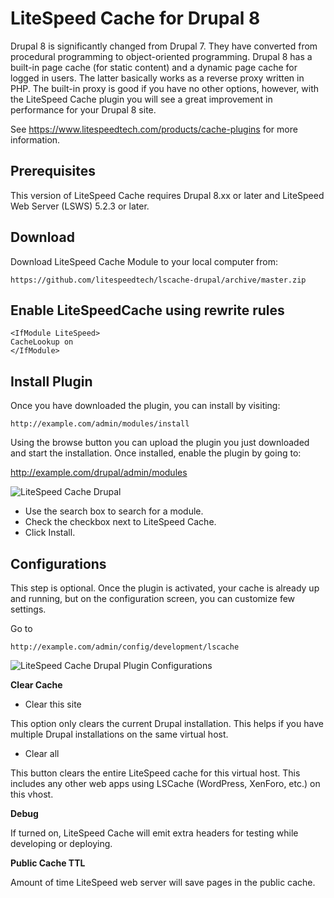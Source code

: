 LiteSpeed Cache for Drupal 8
============================

Drupal 8 is significantly changed from Drupal 7. They have converted from procedural programming to object-oriented programming. Drupal 8 has a built-in page cache (for static content) and a dynamic page cache for logged in users. The latter basically works as a reverse proxy written in PHP. The built-in proxy is good if you have no other options, however, with the LiteSpeed Cache plugin you will see a great improvement in performance for your Drupal 8 site.

See https://www.litespeedtech.com/products/cache-plugins for more information.



Prerequisites
-------------
This version of LiteSpeed Cache requires Drupal 8.xx or later and LiteSpeed Web Server (LSWS) 5.2.3 or later.



Download
-------------
Download LiteSpeed Cache Module to your local computer from:

    https://github.com/litespeedtech/lscache-drupal/archive/master.zip

Enable LiteSpeedCache using rewrite rules
-------------

    <IfModule LiteSpeed>
	CacheLookup on
    </IfModule>

Install Plugin
-------------
Once you have downloaded the plugin, you can install by visiting: 

    http://example.com/admin/modules/install

Using the browse button you can upload the plugin you just downloaded and start the installation. Once installed, enable the plugin by going to:

http://example.com/drupal/admin/modules


![LiteSpeed Cache Drupal](https://www.litespeedtech.com/support/wiki/lib/exe/fetch.php/litespeed_wiki:cache:enable_lscache_drupal.png)

* Use the search box to search for a module.
* Check the checkbox next to LiteSpeed Cache.
* Click Install.


Configurations
-------------

This step is optional. Once the plugin is activated, your cache is already up and running, but on the configuration screen, you can customize few settings.

Go to

    http://example.com/admin/config/development/lscache

![LiteSpeed Cache Drupal Plugin Configurations](https://www.litespeedtech.com/support/wiki/lib/exe/fetch.php/litespeed_wiki:cache:configure-lscache.png?cache=)

**Clear Cache**

* Clear this site

This option only clears the current Drupal installation. This helps if you have multiple Drupal installations on the same virtual host.

* Clear all

This button clears the entire LiteSpeed cache for this virtual host. This includes any other web apps using LSCache (WordPress, XenForo, etc.) on this vhost.

**Debug**

If turned on, LiteSpeed Cache will emit extra headers for testing while developing or deploying.

**Public Cache TTL**

Amount of time LiteSpeed web server will save pages in the public cache.

